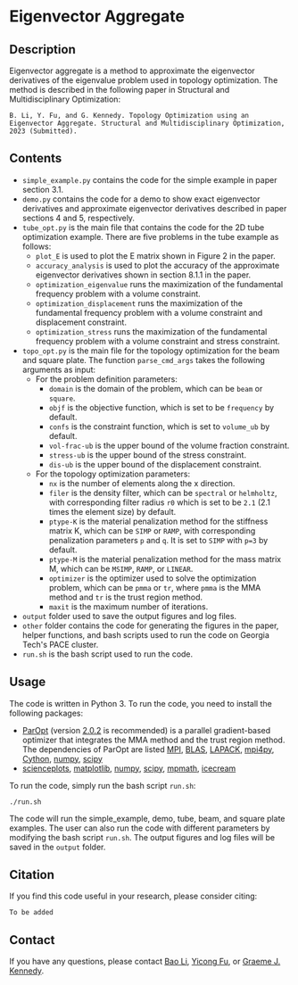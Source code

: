 # Eigenvector Aggregate

## Description
Eigenvector aggregate is a method to approximate the eigenvector derivatives of the eigenvalue problem used in topology optimization. The method is described in the following paper in Structural and Multidisciplinary Optimization:
```
B. Li, Y. Fu, and G. Kennedy. Topology Optimization using an Eigenvector Aggregate. Structural and Multidisciplinary Optimization, 2023 (Submitted).
```

## Contents
- `simple_example.py` contains the code for the simple example in paper section 3.1.
- `demo.py` contains the code for a demo to show exact eigenvector derivatives and approximate eigenvector derivatives described in paper sections 4 and 5, respectively.
- `tube_opt.py` is the main file that contains the code for the 2D tube optimization example. There are five problems in the tube example as follows:
  - `plot_E` is used to plot the E matrix shown in Figure 2 in the paper.
  - `accuracy_analysis` is used to plot the accuracy of the approximate eigenvector derivatives shown in section 8.1.1 in the paper.
  - `optimization_eigenvalue` runs the maximization of the fundamental frequency problem with a volume constraint.
  - `optimization_displacement` runs the maximization of the fundamental frequency problem with a volume constraint and displacement constraint.
  - `optimization_stress` runs the maximization of the fundamental frequency problem with a volume constraint and stress constraint.
- `topo_opt.py` is the main file for the topology optimization for the beam and square plate. The function `parse_cmd_args` takes the following arguments as input:
  - For the problem definition parameters:
    - `domain` is the domain of the problem, which can be `beam` or `square`.
    - `objf` is the objective function, which is set to be `frequency` by default.
    - `confs` is the constraint function, which is set to `volume_ub` by default.
    - `vol-frac-ub` is the upper bound of the volume fraction constraint.
    - `stress-ub` is the upper bound of the stress constraint.
    - `dis-ub` is the upper bound of the displacement constraint.
  - For the topology optimization parameters:
    - `nx` is the number of elements along the x direction.
    - `filer` is the density filter, which can be `spectral` or `helmholtz`, with corresponding filter radius `r0` which is set to be `2.1` (2.1 times the element size) by default.
    - `ptype-K` is the material penalization method for the stiffness matrix K, which can be `SIMP` or `RAMP`, with corresponding penalization parameters `p` and `q`. It is set to `SIMP` with `p=3` by default.
    - `ptype-M` is the material penalization method for the mass matrix M, which can be `MSIMP`, `RAMP`, or `LINEAR`.
    - `optimizer` is the optimizer used to solve the optimization problem, which can be `pmma` or `tr`, where `pmma` is the MMA method and `tr` is the trust region method.
    - `maxit` is the maximum number of iterations.
- `output` folder used to save the output figures and log files.
- `other` folder contains the code for generating the figures in the paper, helper functions, and bash scripts used to run the code on Georgia Tech's PACE cluster.
- `run.sh` is the bash script used to run the code.

## Usage
The code is written in Python 3. To run the code, you need to install the following packages:
- [ParOpt](https://github.com/smdogroup/paropt) (version [2.0.2](https://github.com/smdogroup/paropt/tree/v2.0.2) is recommended) is a parallel gradient-based optimizer that integrates the MMA method and the trust region method. The dependencies of ParOpt are listed [MPI](https://www.open-mpi.org/), [BLAS](http://www.netlib.org/blas/), [LAPACK](http://www.netlib.org/lapack/), [mpi4py](https://mpi4py.readthedocs.io/en/stable/), [Cython](https://cython.org/), [numpy](https://numpy.org/), [scipy](https://www.scipy.org/)
- [scienceplots](https://github.com/garrettj403/SciencePlots), [matplotlib](https://matplotlib.org/), [numpy](https://numpy.org/), [scipy](https://www.scipy.org/), [mpmath](http://mpmath.org/), [icecream](https://github.com/gruns/icecream)

To run the code, simply run the bash script `run.sh`:
```
./run.sh
```
The code will run the simple_example, demo, tube, beam, and square plate examples. The user can also run the code with different parameters by modifying the bash script `run.sh`. The output figures and log files will be saved in the `output` folder.

## Citation
If you find this code useful in your research, please consider citing:
```
To be added
```

## Contact
If you have any questions, please contact [Bao Li](libao@gatech.edu), [Yicong Fu](aaronfu@gatech.edu), or [Graeme J. Kennedy](graeme.kennedy@aerospace.gatech.edu).

